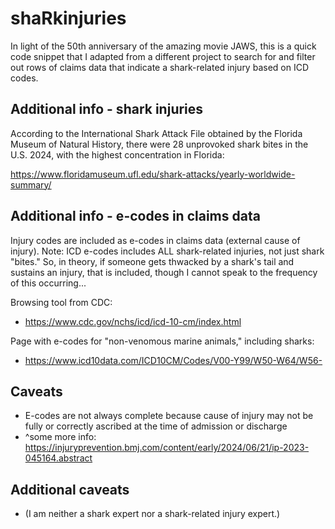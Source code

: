 # shaRkinjuries

In light of the 50th anniversary of the amazing movie JAWS, this is a quick code snippet that I adapted from a different project to search for and filter out rows of claims data that indicate a shark-related injury based on ICD codes.

## Additional info - shark injuries

According to the International Shark Attack File obtained by the Florida Museum of Natural History, there were 28 unprovoked shark bites in the U.S. 2024, with the highest concentration in Florida:

https://www.floridamuseum.ufl.edu/shark-attacks/yearly-worldwide-summary/

## Additional info - e-codes in claims data

Injury codes are included as e-codes in claims data (external cause of injury). 
Note: ICD e-codes includes ALL shark-related injuries, not just shark "bites." So, in theory, if someone gets thwacked by a shark's tail and sustains an injury, that is included, though I cannot speak to the frequency of this occurring...

Browsing tool from CDC:
+ https://www.cdc.gov/nchs/icd/icd-10-cm/index.html

Page with e-codes for "non-venomous marine animals," including sharks:
+ https://www.icd10data.com/ICD10CM/Codes/V00-Y99/W50-W64/W56-

## Caveats
+ E-codes are not always complete because cause of injury may not be fully or correctly ascribed at the time of admission or discharge
+ ^some more info: https://injuryprevention.bmj.com/content/early/2024/06/21/ip-2023-045164.abstract

## Additional caveats
+ (I am neither a shark expert nor a shark-related injury expert.)

